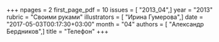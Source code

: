 +++
npages = 2
first_page_pdf = 10
issues = [ "2013_04",]
year = "2013"
rubric = "Своими руками"
illustrators = [ "Ирина Гумерова",]
date = "2017-05-03T00:17:30+03:00"
month = "04"
authors = [ "Александр Бердников",]
title = "Телефон"
+++
